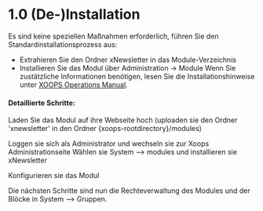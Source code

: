 # 1.0 (De-)Installation

Es sind keine speziellen Maßnahmen erforderlich, führen Sie den Standardinstallationsprozess aus:
- Extrahieren Sie den Ordner xNewsletter in das Module-Verzeichnis
- Installieren Sie das Modul über Administration -> Module
Wenn Sie zustätzliche Informationen benötigen, lesen Sie die Installationshinweise unter [XOOPS Operations Manual](http://goo.gl/adT2i).


#### Detaillierte Schritte:

Laden Sie das Modul auf ihre Webseite hoch (uploaden sie den Ordner 'xnewsletter' in den Ordner {xoops-rootdirectory}/modules)

Loggen sie sich als Administrator und wechseln sie zur Xoops Administrationseite
Wählen sie System --> modules und installieren sie xNewsletter

Konfigurieren sie das Modul 

Die nächsten Schritte sind nun die Rechteverwaltung des Modules und der Blöcke in System --> Gruppen.